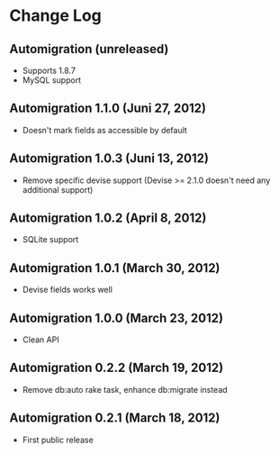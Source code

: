 # Change Log

## Automigration (unreleased)

* Supports 1.8.7
* MySQL support

## Automigration 1.1.0 (Juni 27, 2012)

* Doesn't mark fields as accessible by default

## Automigration 1.0.3 (Juni 13, 2012)

* Remove specific devise support (Devise >= 2.1.0 doesn't need any additional support)

## Automigration 1.0.2 (April 8, 2012)

* SQLite support

## Automigration 1.0.1 (March 30, 2012)

* Devise fields works well

## Automigration 1.0.0 (March 23, 2012)

* Clean API

## Automigration 0.2.2 (March 19, 2012)

* Remove db:auto rake task, enhance db:migrate instead

## Automigration 0.2.1 (March 18, 2012)

* First public release
